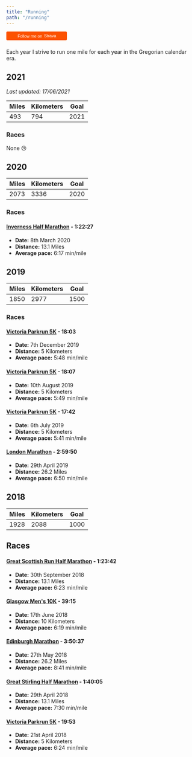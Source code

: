 ```yaml
---
title: "Running"
path: "/running"
---
```


<style>
.strava-badge {
    float: right;
    display: inline-block;
    background-color: #FC5200;
    color: #fff;
    padding: 5px 10px 5px 30px;
    font-size: 11px;
    font-family: Helvetica, Arial, sans-serif;
    white-space: nowrap;
    text-decoration: none;
    background-repeat: no-repeat;
    background-position: 10px center;
    border-radius: 3px;
    background-image: url("https://badges.strava.com/logo-strava-echelon.png");
}

.strava-badge img {
    margin-left: 2px;
    vertical-align: text-bottom;
    margin-bottom: 0;
}

@media screen and (max-device-width: 1024px) {
    .strava-badge {
        float: none;
        margin-bottom: 0.5rem;
    }
}
</style>

<a class="strava-badge" href='https://strava.com/athletes/25189775/badge' target="_clean">
    Follow me on
    <img src="https://badges.strava.com/logo-strava.png" alt="Strava" height="13" width="51" />
</a>

Each year I strive to run one mile for each year in the Gregorian calendar era.

## 2021

_Last updated: 17/06/2021_

| Miles | Kilometers | Goal |
| ----- | ---------- | ---- |
| 493   | 794        | 2021 |

### Races

None 😢

## 2020

| Miles | Kilometers | Goal |
| ----- | ---------- | ---- |
| 2073  | 3336       | 2020 |

### Races

#### [Inverness Half Marathon](https://www.invernesshalfmarathon.co.uk/results/1/2020/?epage=1&sort=Position&text-search=Blackwood) - 1:22:27

-   **Date:** 8th March 2020
-   **Distance:** 13.1 Miles
-   **Average pace:** 6:17 min/mile

## 2019

| Miles | Kilometers | Goal |
| ----- | ---------- | ---- |
| 1850  | 2977       | 1500 |

### Races

#### [Victoria Parkrun 5K](https://www.strava.com/activities/2916527080) - 18:03

-   **Date:** 7th December 2019
-   **Distance:** 5 Kilometers
-   **Average pace:** 5:48 min/mile

#### [Victoria Parkrun 5K](https://www.strava.com/activities/2606195825) - 18:07

-   **Date:** 10th August 2019
-   **Distance:** 5 Kilometers
-   **Average pace:** 5:49 min/mile

#### [Victoria Parkrun 5K](https://www.strava.com/activities/2508246526) - 17:42

-   **Date:** 6th July 2019
-   **Distance:** 5 Kilometers
-   **Average pace:** 5:41 min/mile

#### [London Marathon](https://www.strava.com/activities/2325642618) - 2:59:50

-   **Date:** 29th April 2019
-   **Distance:** 26.2 Miles
-   **Average pace:** 6:50 min/mile

## 2018

| Miles | Kilometers | Goal |
| ----- | ---------- | ---- |
| 1928  | 2088       | 1000 |

## Races

#### [Great Scottish Run Half Marathon](https://www.strava.com/activities/1875311452) - 1:23:42

-   **Date:** 30th September 2018
-   **Distance:** 13.1 Miles
-   **Average pace:** 6:23 min/mile

#### [Glasgow Men's 10K](https://www.strava.com/activities/1643877751) - 39:15

-   **Date:** 17th June 2018
-   **Distance:** 10 Kilometers
-   **Average pace:** 6:19 min/mile

#### [Edinburgh Marathon](https://www.strava.com/activities/1599709947) - 3:50:37

-   **Date:** 27th May 2018
-   **Distance:** 26.2 Miles
-   **Average pace:** 8:41 min/mile

#### [Great Stirling Half Marathon](https://www.strava.com/activities/1538489209) - 1:40:05

-   **Date:** 29th April 2018
-   **Distance:** 13.1 Miles
-   **Average pace:** 7:30 min/mile

#### [Victoria Parkrun 5K](https://www.strava.com/activities/1521698076) - 19:53

-   **Date:** 21st April 2018
-   **Distance:** 5 Kilometers
-   **Average pace:** 6:24 min/mile
